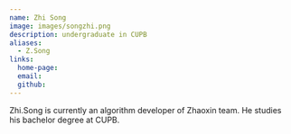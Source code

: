 ```yaml
---
name: Zhi Song
image: images/songzhi.png
description: undergraduate in CUPB
aliases:
  - Z.Song
links:
  home-page: 
  email: 
  github: 
---
```


Zhi.Song is currently an algorithm developer of Zhaoxin team.
He studies his bachelor degree at CUPB.
